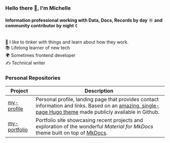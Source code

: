 ### Hello there 👋, I'm Michelle<br>
#### Information professional working with Data, Docs, Records by day ☼ and community contributor by night ☾<br><br>

🧰 I like to tinker with things and learn about how they work.<br>
📚 Lifelong learner of new tech<br>
🌍 Sometimes frontend developer<br>
✍ Technical writer

### Personal Repositories ###

|    **Project**           |  **Description**                   |        
| ----------    | ------------------- | 
| [my-profile](https://currmie-profile.netlify.app)    | Personal profile, landing page that provides contact information and links. Based on an [amazing, single-page Hugo theme](https://github.com/posquit0/hugo-awesome-identity) made publicly available in Github. | 
| [my-portfolio](https://currmie.netlify.app)  | Portfolio site showcasing recent projects and exploration of the wonderful *Material for MkDocs* theme built on top of [MkDocs](https://www.mkdocs.org).
